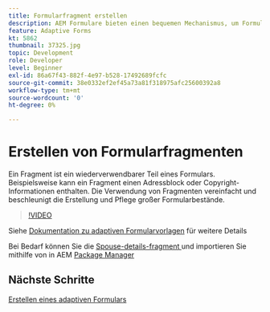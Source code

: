 ```yaml
---
title: Formularfragment erstellen
description: AEM Formulare bieten einen bequemen Mechanismus, um Formularsegmente wie ein Bedienfeld oder eine Gruppe von Feldern nur einmal zu erstellen und sie in allen adaptiven Formularen wiederzuverwenden.
feature: Adaptive Forms
kt: 5862
thumbnail: 37325.jpg
topic: Development
role: Developer
level: Beginner
exl-id: 86a67f43-882f-4e97-b528-17492689fcfc
source-git-commit: 38e0332ef2ef45a73a81f318975afc25600392a8
workflow-type: tm+mt
source-wordcount: '0'
ht-degree: 0%

---
```


# Erstellen von Formularfragmenten

Ein Fragment ist ein wiederverwendbarer Teil eines Formulars. Beispielsweise kann ein Fragment einen Adressblock oder Copyright-Informationen enthalten. Die Verwendung von Fragmenten vereinfacht und beschleunigt die Erstellung und Pflege großer Formularbestände.


>[!VIDEO](https://video.tv.adobe.com/v/37325?quality=12&learn=on)



Siehe [Dokumentation zu adaptiven Formularvorlagen](https://experienceleague.adobe.com/docs/experience-manager-65/forms/adaptive-forms-basic-authoring/adaptive-form-fragments.html) für weitere Details

Bei Bedarf können Sie die [Spouse-details-fragment ](assets/spouse-details-fragment.zip) und importieren Sie mithilfe von in AEM [Package Manager](http://localhost:4502/crx/packmgr/index.jsp)

## Nächste Schritte

[Erstellen eines adaptiven Formulars](./create-adaptive-form.md)
